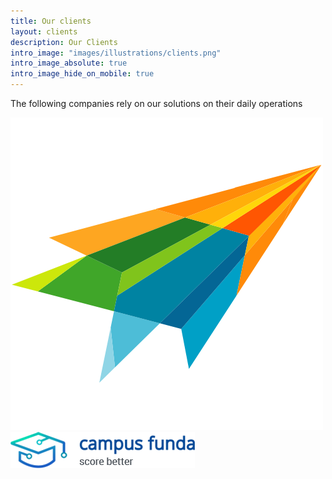 ```yaml
---
title: Our clients
layout: clients
description: Our Clients
intro_image: "images/illustrations/clients.png"
intro_image_absolute: true
intro_image_hide_on_mobile: true
---
```


The following companies rely on our solutions on their daily operations


<img src="https://raw.githubusercontent.com/securze/company/main/images/logo/vct.png">

<img src="https://raw.githubusercontent.com/securze/company/main/images/logo/cf.png">